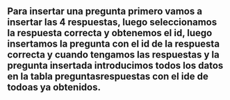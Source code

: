 ## Para insertar una pregunta primero vamos a insertar las 4 respuestas, luego seleccionamos la respuesta correcta y obtenemos el id, luego insertamos la pregunta con el id de la respuesta correcta y cuando tengamos las respuestas y la pregunta insertada introducimos todos los datos en la tabla preguntasrespuestas con el ide de todoas ya obtenidos.
